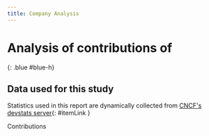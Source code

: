 ```yaml
---
title: Company Analysis
---
```


# Analysis of contributions of 
{: .blue #blue-h}

## Data used for this study

Statistics used in this report are dynamically collected from [CNCF's devstats server](https://devstats.cncf.io/){: #itemLink }

<div id="selection"></div>

Contributions

<div class="graph" data-kind="companies" data-metric="hcomcontributions" data-periods="w,m,y,y10"></div>

<script src="js/script.js" data-kind="companies"></script>